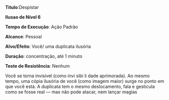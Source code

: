 **Titulo**:Despistar

**Ilusao de Nível 6**

**Tempo de Execução**: Ação Padrão

**Alcance**: Pessoal

**Alvo/Efeito**: Você/ uma duplicata ilusória

**Duração**: concentração, até 1 minuto

**Teste de Resistência**: Nenhum

Você se torna invisível (como invi sibi li dade  aprimorada). Ao mesmo tempo, uma cópia ilusória de você (como imagem maior) surge no ponto em que você está. 
A duplicata tem o mesmo deslocamento, fala e gesticula como se fosse real — mas não pode atacar, nem lançar magias